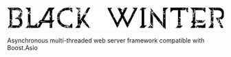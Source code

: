 ![image info](./docs/black_winter.png)

Asynchronous multi-threaded web server framework compatible with Boost.Asio
